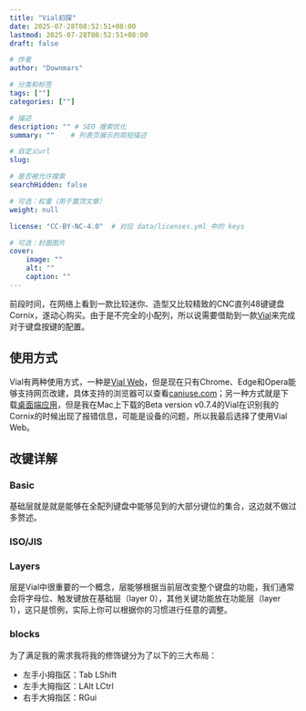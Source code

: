 ```yaml
---
title: "Vial初探"
date: 2025-07-28T08:52:51+08:00
lastmod: 2025-07-28T08:52:51+08:00
draft: false

# 作者
author: "Downmars"

# 分类和标签
tags: [""]
categories: [""]

# 描述
description: "" # SEO 搜索优化
summary: ""    # 列表页展示的简短描述

# 自定义url
slug:

# 是否被允许搜索
searchHidden: false

# 可选：权重（用于置顶文章）
weight: null

license: "CC-BY-NC-4.0"  # 对应 data/licenses.yml 中的 keys

# 可选：封面图片
cover:
    image: ""
    alt: ""
    caption: ""
---
```


前段时间，在网络上看到一款比较迷你、造型又比较精致的CNC直列48键键盘Cornix，遂动心购买。由于是不完全的小配列，所以说需要借助到一款[Vial](https://get.vial.today/)来完成对于键盘按键的配置。  

## 使用方式  
Vial有两种使用方式，一种是[Vial Web](https://vial.rocks/)，但是现在只有Chrome、Edge和Opera能够支持网页改建，具体支持的浏览器可以查看[caniuse.com](https://caniuse.com/webhid)；另一种方式就是下载[桌面端应用](https://get.vial.today/download/)，但是我在Mac上下载的Beta version v0.7.4的Vial在识别我的Cornix的时候出现了报错信息，可能是设备的问题，所以我最后选择了使用Vial Web。

## 改键详解
### Basic  
基础层就是就是能够在全配列键盘中能够见到的大部分键位的集合，这边就不做过多赘述。  

### ISO/JIS  


### Layers  
层是Vial中很重要的一个概念，层能够根据当前层改变整个键盘的功能，我们通常会将字母位、触发键放在基础层（layer 0），其他关键功能放在功能层（layer 1），这只是惯例，实际上你可以根据你的习惯进行任意的调整。  

### blocks  
为了满足我的需求我将我的修饰键分为了以下的三大布局：  
- 左手小拇指区：Tab LShift  
- 左手大拇指区：LAlt LCtrl  
- 右手大拇指区：RGui  
